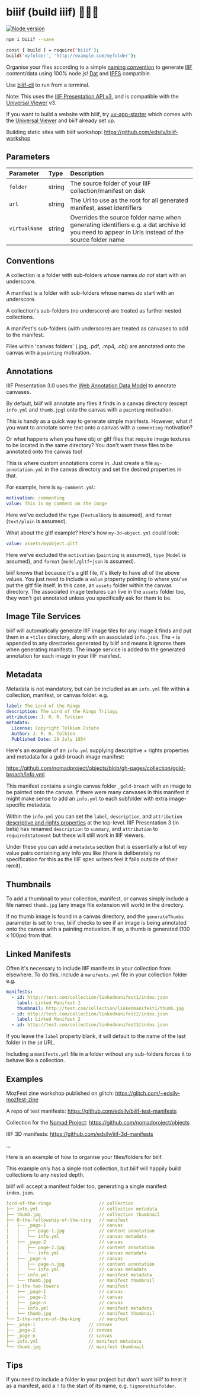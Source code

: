 # biiif (build iiif) 👷✨📃

[![Node version](https://img.shields.io/node/v/biiif.svg?style=flat)](http://nodejs.org/download/)

<!-- ![IIIF Presentation API 3 compliant](https://img.shields.io/badge/iiif--presentation--api-%3E=3-blue.png) -->

```bash
npm i biiif --save
```

```bash
const { build } = require('biiif');
build('myfolder', 'http://example.com/myfolder');
```

Organise your files according to a simple [naming convention](https://github.com/edsilv/biiif#examples) to generate [IIIF](http://iiif.io) content/data using 100% node.js! [Dat](https://github.com/datproject) and [IPFS](https://github.com/ipfs) compatible.

Use [biiif-cli](https://github.com/edsilv/biiif-cli) to run from a terminal.

Note: This uses the [IIIF Presentation API v3](http://prezi3.iiif.io/api/presentation/3.0/), and is compatible with the [Universal Viewer](http://universalviewer.io) v3.

If you want to build a website with biiif, try [uv-app-starter](https://github.com/UniversalViewer/uv-app-starter) which comes with the [Universal Viewer](http://universalviewer.io) and biiif already set up.

Building static sites with biiif workshop: https://github.com/edsilv/biiif-workshop

## Parameters

| Parameter     | Type   | Description                                                                                                                                     |
| :------------ | :----- | :---------------------------------------------------------------------------------------------------------------------------------------------- |
| `folder`      | string | The source folder of your IIIF collection/manifest on disk                                                                                      |
| `url`         | string | The Url to use as the root for all generated manifest, asset identifiers                                                                        |
| `virtualName` | string | Overrides the source folder name when generating identifiers e.g. a dat archive id you need to appear in Urls instead of the source folder name |

## Conventions

A collection is a folder with sub-folders whose names _do not_ start with an underscore.

A manifest is a folder with sub-folders whose names _do_ start with an underscore.

A collection's sub-folders (no underscore) are treated as further nested collections.

A manifest's sub-folders (with underscore) are treated as canvases to add to the manifest.

Files within 'canvas folders' (.jpg, .pdf, .mp4, .obj) are annotated onto the canvas with a `painting` motivation.

## Annotations

IIIF Presentation 3.0 uses the [Web Annotation Data Model](https://www.w3.org/TR/annotation-model/) to annotate canvases.

By default, biiif will annotate any files it finds in a canvas directory (except `info.yml` and `thumb.jpg`) onto the canvas with a `painting` motivation.

This is handy as a quick way to generate simple manifests. However, what if you want to annotate some text onto a canvas with a `commenting` motivation?

Or what happens when you have obj or gltf files that require image textures to be located in the same directory? You don't want these files to be annotated onto the canvas too!

This is where custom annotations come in. Just create a file `my-annotation.yml` in the canvas directory and set the desired properties in that.

For example, here is `my-comment.yml`:

```yml
motivation: commenting
value: This is my comment on the image
```

Here we've excluded the `type` (`TextualBody` is assumed), and `format` (`text/plain` is assumed).

What about the gltf example? Here's how `my-3d-object.yml` could look:

```yml
value: assets/myobject.gltf
```

Here we've excluded the `motivation` (`painting` is assumed), `type` (`Model` is assumed), and `format` (`model/gltf+json` is assumed).

biiif knows that because it's a gltf file, it's likely to have all of the above values. You just need to include a `value` property pointing to where you've put the gltf file itself. In this case, an `assets` folder within the canvas directory. The associated image textures can live in the `assets` folder too, they won't get annotated unless you specifically ask for them to be.

## Image Tile Services

biiif will automatically generate IIIF image tiles for any image it finds and put them in a `+tiles` directory, along with an associated `info.json`. The `+` is appended to any directories generated by biiif and means it ignores them when generating manifests.
The image service is added to the generated annotation for each image in your IIIF manifest.

## Metadata

Metadata is not mandatory, but can be included as an `info.yml` file within a collection, manifest, or canvas folder. e.g.

```yml
label: The Lord of the Rings
description: The Lord of the Rings Trilogy
attribution: J. R. R. Tolkien
metadata:
  License: Copyright Tolkien Estate
  Author: J. R. R. Tolkien
  Published Date: 29 July 1954
```

Here's an example of an `info.yml` supplying descriptive + rights properties and metadata for a gold-broach image manifest:

https://github.com/nomadproject/objects/blob/gh-pages/collection/gold-broach/info.yml

This manifest contains a single canvas folder `_gold-broach` with an image to be painted onto the canvas. If there were many canvases in this manifest it might make sense to add an `info.yml` to each subfolder with extra image-specific metadata.

Within the `info.yml` you can set the `label`, `description`, and `attribution` [descriptive and rights properties](https://iiif.io/api/presentation/3.0/#appendices) at the top-level. IIIF Presentation 3 (in beta) has renamed `description` to `summary`, and `attribution` to `requiredStatement` but these will still work in IIIF viewers.

Under these you can add a `metadata` section that is essentially a list of key value pairs containing any info you like (there is deliberately no specification for this as the IIIF spec writers feel it falls outside of their remit).

## Thumbnails

To add a thumbnail to your collection, manifest, or canvas simply include a file named `thumb.jpg` (any image file extension will work) in the directory.

If no thumb image is found in a canvas directory, and the `generateThumbs` parameter is set to `true`, biiif checks to see if an image is being annotated onto the canvas with a painting motivation. If so, a thumb is generated (100 x 100px) from that.

## Linked Manifests

Often it's necessary to include IIIF manifests in your collection from elsewhere. To do this, include a `manifests.yml` file in your collection folder e.g.

```yml
manifests:
  - id: http://test.com/collection/linkedmanifest1/index.json
    label: Linked Manifest 1
    thumbnail: http://test.com/collection/linkedmanifest1/thumb.jpg
  - id: http://test.com/collection/linkedmanifest2/index.json
    label: Linked Manifest 2
  - id: http://test.com/collection/linkedmanifest3/index.json
```

If you leave the `label` property blank, it will default to the name of the last folder in the `id` URL.

Including a `manifests.yml` file in a folder without any sub-folders forces it to behave like a collection.

## Examples

MozFest zine workshop published on glitch: https://glitch.com/~edsilv-mozfest-zine

A repo of test manifests: https://github.com/edsilv/biiif-test-manifests

Collection for the [Nomad Project](https://nomad-project.co.uk): https://github.com/nomadproject/objects

IIIF 3D manifests: https://github.com/edsilv/iiif-3d-manifests

...

Here is an example of how to organise your files/folders for biiif.

This example only has a single root collection, but biiif will happily build collections to any nested depth.

biiif will accept a manifest folder too, generating a single manifest `index.json`.

```yml
lord-of-the-rings                  // collection
├── info.yml                       // collection metadata
├── thumb.jpg                      // collection thumbnail
├── 0-the-fellowship-of-the-ring   // manifest
|   ├── _page-1                    // canvas
|   |   ├── page-1.jpg             // content annotation
|   |   └── info.yml               // canvas metadata
|   ├── _page-2                    // canvas
|   |   ├── page-2.jpg             // content annotation
|   |   └── info.yml               // canvas metadata
|   ├── _page-n                    // canvas
|   |   ├── page-n.jpg             // content annotation
|   |   └── info.yml               // canvas metadata
|   ├── info.yml                   // manifest metadata
|   └── thumb.jpg                  // manifest thumbnail
├── 1-the-two-towers               // manifest
|   ├── _page-1                    // canvas
|   ├── _page-2                    // canvas
|   ├── _page-n                    // canvas
|   ├── info.yml                   // manifest metadata
|   └── thumb.jpg                  // manifest thumbnail
└── 2-the-return-of-the-king       // manifest
├── _page-1                    // canvas
├── _page-2                    // canvas
├── _page-n                    // canvas
├── info.yml                   // manifest metadata
└── thumb.jpg                  // manifest thumbnail
```

## Tips

If you need to include a folder in your project but don't want biiif to treat it as a manifest, add a `!` to the start of its name, e.g. `!ignorethisfolder`.
